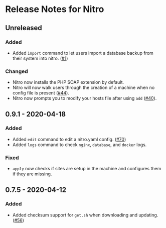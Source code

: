 # Release Notes for Nitro

## Unreleased

### Added
- Added `import` command to let users import a database backup from their system into nitro. ([#1](https://github.com/pixelandtonic/nitro/issues/1))

### Changed
- Nitro now installs the PHP SOAP extension by default.
- Nitro will now walk users through the creation of a machine when no config file is present ([#44](https://github.com/pixelandtonic/nitro/issues/44)).
- Nitro now prompts you to modify your hosts file after using `add` ([#40](https://github.com/pixelandtonic/nitro/issues/40)).

## 0.9.1 - 2020-04-18

### Added
- Added `edit` command to edit a nitro.yaml config.  ([#70](https://github.com/pixelandtonic/nitro/issues/70))
- Added `logs` command to check `nginx`, `database`, and `docker` logs.

### Fixed
- `apply` now checks if sites are setup in the machine and configures them if they are missing.

## 0.7.5 - 2020-04-12

### Added
- Added checksum support for `get.sh` when downloading and updating.  ([#56](https://github.com/pixelandtonic/nitro/issues/56))